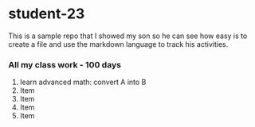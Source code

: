 # student-23
This is a sample repo that I showed my son so he can see how easy is to create a file and use the markdown language to track his activities.

### All my class work - 100 days

1. learn advanced math: convert A into B
2. Item
3. Item
4. Item
5. Item

